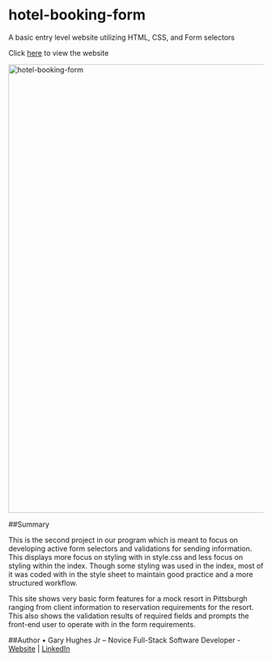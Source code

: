 # hotel-booking-form

A basic entry level website utilizing HTML, CSS, and Form selectors

Click [here](https://nomoneyrecord.github.io/hotel-booking-form/) to view the website

<img width="887" alt="hotel-booking-form" src="https://user-images.githubusercontent.com/119090184/208328248-25cad929-ab0d-4af8-89f0-889759b317fa.png">

 

##Summary

This is the second project in our program which is meant to focus on developing active form selectors and validations for sending information. This displays more focus on styling with in style.css and less focus on styling within the index. Though some styling was used in the index, most of it was coded with in the style sheet to maintain good practice and a more structured workflow. 

This site shows very basic form features for a mock resort in Pittsburgh ranging from client information to reservation requirements for the resort. This also shows the validation results of required fields and prompts the front-end user to operate with in the form requirements. 

##Author
•	Gary Hughes Jr – Novice Full-Stack Software Developer - [Website](https://garyleehughesjr.com) | [LinkedIn](https://www.linkedin.com/in/gary-hughes-jr-64925b229/)
